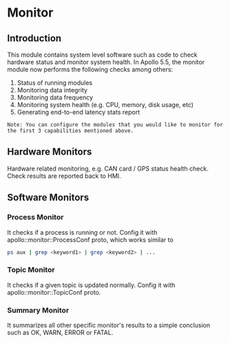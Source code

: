 # Monitor

## Introduction
This module contains system level software such as code to check hardware status
and monitor system health.
In Apollo 5.5, the monitor module now performs the following checks among others:
1. Status of running modules 
2. Monitoring data integrity 
3. Monitoring data frequency 
4. Monitoring system health (e.g. CPU, memory, disk usage, etc) 
5. Generating end-to-end latency stats report

```
Note: You can configure the modules that you would like to monitor for the first 3 capabilities mentioned above.
```

## Hardware Monitors
Hardware related monitoring, e.g. CAN card / GPS status health check. Check
results are reported back to HMI.

## Software Monitors

### Process Monitor
It checks if a process is running or not. Config it with
apollo::monitor::ProcessConf proto, which works similar to
```bash
ps aux | grep <keyword1> | grep <keyword2> | ...
```

### Topic Monitor
It checks if a given topic is updated normally. Config it with
apollo::monitor::TopicConf proto.

### Summary Monitor
It summarizes all other specific monitor's results to a simple conclusion such
as OK, WARN, ERROR or FATAL.
